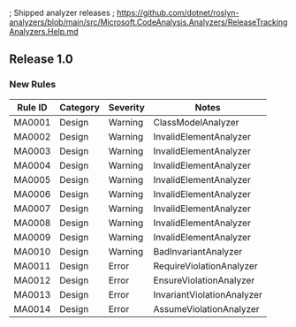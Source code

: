 ﻿; Shipped analyzer releases
; https://github.com/dotnet/roslyn-analyzers/blob/main/src/Microsoft.CodeAnalysis.Analyzers/ReleaseTrackingAnalyzers.Help.md

## Release 1.0

### New Rules

Rule ID | Category | Severity | Notes
--------|----------|----------|--------------------
MA0001  | Design   | Warning  | ClassModelAnalyzer
MA0002  | Design   | Warning  | InvalidElementAnalyzer
MA0003  | Design   | Warning  | InvalidElementAnalyzer
MA0004  | Design   | Warning  | InvalidElementAnalyzer
MA0005  | Design   | Warning  | InvalidElementAnalyzer
MA0006  | Design   | Warning  | InvalidElementAnalyzer
MA0007  | Design   | Warning  | InvalidElementAnalyzer
MA0008  | Design   | Warning  | InvalidElementAnalyzer
MA0009  | Design   | Warning  | InvalidElementAnalyzer
MA0010  | Design   | Warning  | BadInvariantAnalyzer
MA0011  | Design   | Error    | RequireViolationAnalyzer
MA0012  | Design   | Error    | EnsureViolationAnalyzer
MA0013  | Design   | Error    | InvariantViolationAnalyzer
MA0014  | Design   | Error    | AssumeViolationAnalyzer
